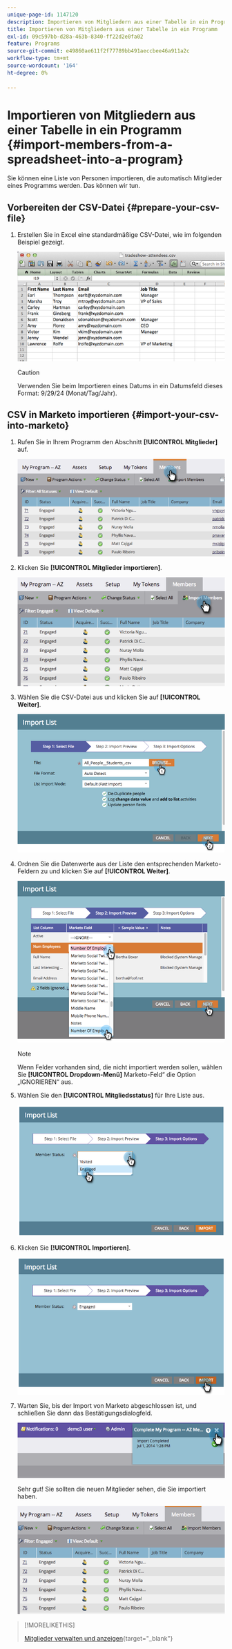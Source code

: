 ```yaml
---
unique-page-id: 1147120
description: Importieren von Mitgliedern aus einer Tabelle in ein Programm - Marketo-Dokumente - Produktdokumentation
title: Importieren von Mitgliedern aus einer Tabelle in ein Programm
exl-id: 09c597bb-d28a-463b-8340-ff22d2e0fa02
feature: Programs
source-git-commit: e49860ae611f2f77789bb491aeccbee46a911a2c
workflow-type: tm+mt
source-wordcount: '164'
ht-degree: 0%

---
```


# Importieren von Mitgliedern aus einer Tabelle in ein Programm {#import-members-from-a-spreadsheet-into-a-program}

Sie können eine Liste von Personen importieren, die automatisch Mitglieder eines Programms werden. Das können wir tun.

## Vorbereiten der CSV-Datei {#prepare-your-csv-file}

1. Erstellen Sie in Excel eine standardmäßige CSV-Datei, wie im folgenden Beispiel gezeigt.

   ![](assets/image2014-9-18-14-3a33-3a4.png)

   >[!CAUTION]
   >
   >Verwenden Sie beim Importieren eines Datums in ein Datumsfeld dieses Format: 9/29/24 (Monat/Tag/Jahr).

## CSV in Marketo importieren {#import-your-csv-into-marketo}

1. Rufen Sie in Ihrem Programm den Abschnitt **[!UICONTROL Mitglieder]** auf.

   ![](assets/image2014-9-18-15-3a3-3a57.png)

1. Klicken Sie **[!UICONTROL Mitglieder importieren]**.

   ![](assets/image2014-9-18-15-3a38-3a14.png)

1. Wählen Sie die CSV-Datei aus und klicken Sie auf **[!UICONTROL Weiter]**.

   ![](assets/importlist1.png)

1. Ordnen Sie die Datenwerte aus der Liste den entsprechenden Marketo-Feldern zu und klicken Sie auf **[!UICONTROL Weiter]**.

   ![](assets/importlist12.png)

   >[!NOTE]
   >
   >Wenn Felder vorhanden sind, die nicht importiert werden sollen, wählen Sie **[!UICONTROL Dropdown-Menü]** Marketo-Feld“ die Option „IGNORIEREN“ aus.

1. Wählen Sie den **[!UICONTROL Mitgliedsstatus]** für Ihre Liste aus.

   ![](assets/image2014-9-18-15-3a41-3a32.png)

1. Klicken Sie **[!UICONTROL Importieren]**.

   ![](assets/image2014-9-18-15-3a44-3a19.png)

1. Warten Sie, bis der Import von Marketo abgeschlossen ist, und schließen Sie dann das Bestätigungsdialogfeld.

   ![](assets/image2014-9-18-15-3a44-3a37.png)

   Sehr gut! Sie sollten die neuen Mitglieder sehen, die Sie importiert haben.

   ![](assets/image2014-9-18-15-3a45-3a16.png)

>[!MORELIKETHIS]
>
>[Mitglieder verwalten und anzeigen](/help/marketo/product-docs/core-marketo-concepts/programs/working-with-programs/manage-and-view-members.md){target="_blank"}
